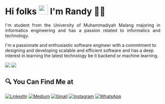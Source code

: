 # Hi folks <img src="https://github.com/TheDudeThatCode/TheDudeThatCode/blob/master/Assets/Hi.gif" width="30px"> I'm Randy 🧑🏻

<p align="justify">
I'm student from the University of Muhammadiyah Malang majoring in informatics engineering and has a passion related to informatics and technology.
  
I'm a passionate and enthusiastic software engineer with a commitment to designing and developing scalable and efficient software and has a deep interest in learning the latest technology be it backend or machine learning.
</p>

![](https://raw.githubusercontent.com/MyPumpkinz/github-stats/master/generated/overview.svg)
![](https://raw.githubusercontent.com/MyPumpkinz/github-stats/master/generated/languages.svg)

## 🔍 You Can Find Me at

<p>
  <a href="https://www.linkedin.com/in/mrandyanugerah/" target="_blank"><img alt="LinkedIn" src="https://img.shields.io/badge/linkedin-%230077B5.svg?&style=for-the-badge&logo=linkedin&logoColor=white" /></a>  
  <a href="https://medium.com/@randyanugerahgma" target="_blank"><img alt="Medium" src="https://img.shields.io/badge/medium-%2312100E.svg?&style=for-the-badge&logo=medium&logoColor=white" /></a>    
  <a href="mailto:randyanugerah27@gmail.com" target="_blank"><img alt="Gmail" src="https://img.shields.io/badge/gmail-D14836?&style=for-the-badge&logo=gmail&logoColor=white"/></a>    
  <a href="https://www.instagram.com/anaknyapapaa_" target="_blank"><img alt="Instagram" src="https://img.shields.io/badge/instagram-%23E4405F.svg?&style=for-the-badge&logo=instagram&logoColor=white" /></a>  
  <a href="https://wa.me/085156643092" target="_blank"><img alt="WhatsApp" src="https://img.shields.io/badge/WhatsApp-25D366?style=for-the-badge&logo=whatsapp&logoColor=white" /></a>  
</p>
